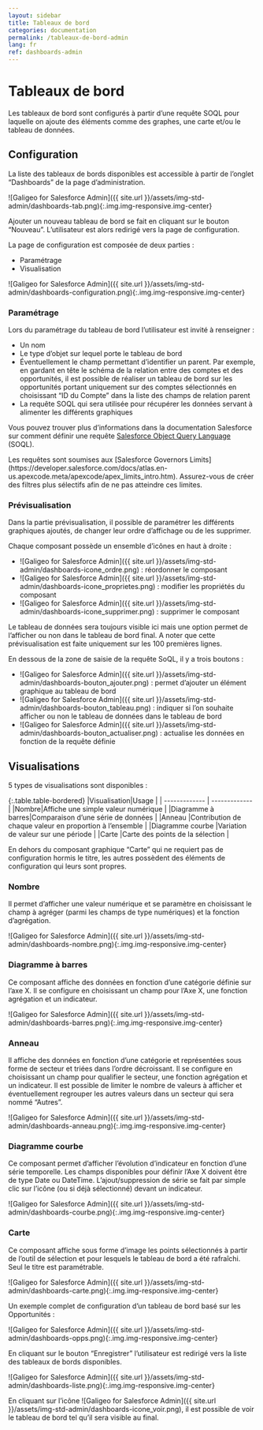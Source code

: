 ```yaml
---
layout: sidebar
title: Tableaux de bord
categories: documentation
permalink: /tableaux-de-bord-admin
lang: fr
ref: dashboards-admin
---
```


# Tableaux de bord

Les tableaux de bord sont configurés à partir d’une requête SOQL pour laquelle on ajoute des éléments comme des graphes, une carte et/ou le tableau de données.

## Configuration

La liste des tableaux de bords disponibles est accessible à partir de l’onglet “Dashboards” de la page d’administration.

![Galigeo for Salesforce Admin]({{ site.url }}/assets/img-std-admin/dashboards-tab.png){:.img.img-responsive.img-center}

Ajouter un nouveau tableau de bord se fait en cliquant sur le bouton “Nouveau”. L’utilisateur est alors redirigé vers la page de configuration.

La page de configuration est composée de deux parties :

- Paramétrage
- Visualisation

![Galigeo for Salesforce Admin]({{ site.url }}/assets/img-std-admin/dashboards-configuration.png){:.img.img-responsive.img-center}

### Paramétrage

Lors du paramétrage du tableau de bord l’utilisateur est invité à renseigner :

- Un nom
- Le type d’objet sur lequel porte le tableau de bord
- Éventuellement le champ permettant d’identifier un parent. Par exemple, en gardant en tête le schéma de la relation entre des comptes et des opportunités, il est possible de réaliser un tableau de bord sur les opportunités portant uniquement sur des comptes sélectionnés en choisissant “ID du Compte” dans la liste des champs de relation parent
- La requête SOQL qui sera utilisée pour récupérer les données servant à alimenter les différents graphiques

Vous pouvez trouver plus d’informations dans la documentation Salesforce sur comment définir une requête [Salesforce Object Query Language](https://developer.salesforce.com/docs/atlas.en-us.soql_sosl.meta/soql_sosl/) (SOQL).

<div class="alert alert-info" role="alert">Les requêtes sont soumises aux [Salesforce Governors Limits](https://developer.salesforce.com/docs/atlas.en-us.apexcode.meta/apexcode/apex_limits_intro.htm). Assurez-vous de créer des filtres plus sélectifs afin de ne pas atteindre ces limites.</div>

### Prévisualisation

Dans la partie prévisualisation, il possible de paramétrer les différents graphiques ajoutés, de changer leur ordre d’affichage ou de les supprimer.

Chaque composant possède un ensemble d’icônes en haut à droite :

- ![Galigeo for Salesforce Admin]({{ site.url }}/assets/img-std-admin/dashboards-icone_ordre.png) : réordonner le composant
- ![Galigeo for Salesforce Admin]({{ site.url }}/assets/img-std-admin/dashboards-icone_proprietes.png) : modifier les propriétés du composant
- ![Galigeo for Salesforce Admin]({{ site.url }}/assets/img-std-admin/dashboards-icone_supprimer.png) : supprimer le composant

Le tableau de données sera toujours visible ici mais une option permet de l’afficher ou non dans le tableau de bord final.
A noter que cette prévisualisation est faite uniquement sur les 100 premières lignes.

En dessous de la zone de saisie de la requête SoQL, il y a trois boutons :

- ![Galigeo for Salesforce Admin]({{ site.url }}/assets/img-std-admin/dashboards-bouton_ajouter.png) : permet d’ajouter un élément graphique au tableau de bord
- ![Galigeo for Salesforce Admin]({{ site.url }}/assets/img-std-admin/dashboards-bouton_tableau.png) : indiquer si l’on souhaite afficher ou non le tableau de données dans le tableau de bord
- ![Galigeo for Salesforce Admin]({{ site.url }}/assets/img-std-admin/dashboards-bouton_actualiser.png) : actualise les données en fonction de la requête définie

## Visualisations

5 types de visualisations sont disponibles :

{:.table.table-bordered}
|Visualisation|Usage |
| ------------- | ------------- |
|Nombre|Affiche une simple valeur numérique |
|Diagramme à barres|Comparaison d’une série de données |
|Anneau |Contribution de chaque valeur en proportion à l’ensemble |
|Diagramme courbe |Variation de valeur sur une période |
|Carte |Carte des points de la sélection |

En dehors du composant graphique “Carte” qui ne requiert pas de configuration hormis le titre, les autres possèdent des éléments de configuration qui leurs sont propres.

### Nombre

Il permet d’afficher une valeur numérique et se paramètre en choisissant le champ à agréger (parmi les champs de type numériques) et la fonction d’agrégation.

![Galigeo for Salesforce Admin]({{ site.url }}/assets/img-std-admin/dashboards-nombre.png){:.img.img-responsive.img-center}

### Diagramme à barres

Ce composant affiche des données en fonction d’une catégorie définie sur l’axe X. Il se configure en choisissant un champ pour l’Axe X, une fonction agrégation et un indicateur.

![Galigeo for Salesforce Admin]({{ site.url }}/assets/img-std-admin/dashboards-barres.png){:.img.img-responsive.img-center}

### Anneau

Il affiche des données en fonction d’une catégorie et représentées sous forme de secteur et triées dans l’ordre décroissant.
Il se configure en choisissant un champ pour qualifier le secteur, une fonction agrégation et un indicateur.
Il est possible de limiter le nombre de valeurs à afficher et éventuellement regrouper les autres valeurs dans un secteur qui sera nommé “Autres”.

![Galigeo for Salesforce Admin]({{ site.url }}/assets/img-std-admin/dashboards-anneau.png){:.img.img-responsive.img-center}

### Diagramme courbe

Ce composant permet d’afficher l’évolution d’indicateur en fonction d’une série temporelle.
Les champs disponibles pour définir l’Axe X doivent être de type Date ou DateTime.
L’ajout/suppression de série se fait par simple clic sur l’icône (ou si déjà sélectionné) devant un indicateur.

![Galigeo for Salesforce Admin]({{ site.url }}/assets/img-std-admin/dashboards-courbe.png){:.img.img-responsive.img-center}

### Carte

Ce composant affiche sous forme d’image les points sélectionnés à partir de l’outil de sélection et pour lesquels le tableau de bord a été rafraîchi. Seul le titre est paramétrable.

![Galigeo for Salesforce Admin]({{ site.url }}/assets/img-std-admin/dashboards-carte.png){:.img.img-responsive.img-center}

Un exemple complet de configuration d’un tableau de bord basé sur les Opportunités :

![Galigeo for Salesforce Admin]({{ site.url }}/assets/img-std-admin/dashboards-opps.png){:.img.img-responsive.img-center}

En cliquant sur le bouton “Enregistrer” l’utilisateur est redirigé vers la liste des tableaux de bords disponibles.

![Galigeo for Salesforce Admin]({{ site.url }}/assets/img-std-admin/dashboards-liste.png){:.img.img-responsive.img-center}

En cliquant sur l’icône ![Galigeo for Salesforce Admin]({{ site.url }}/assets/img-std-admin/dashboards-icone_voir.png), il est possible de voir le tableau de bord tel qu’il sera visible au final.